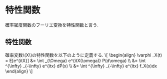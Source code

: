 # 特性関数
確率密度関数のフーリエ変換を特性関数と言う.
## 特性関数
確率変数\\(X\\)の特性関数を以下のように定義する.
\\[
\begin{align}
\varphi _X(t) = E[e^{itX}] &= \int _{\Omega} e^{itX(\omega)} P(d\omega) \\\\
&= \int ^{\infty} _{-\infty} e^{itx} dP(x) \\\\
&= \int ^{\infty} _{-\infty} e^{itx} f_X(x)dx
\end{align}
\\]
